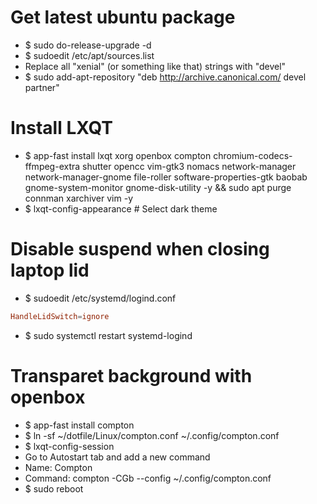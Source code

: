 Get latest ubuntu package
=====
* $ sudo do-release-upgrade -d
* $ sudoedit /etc/apt/sources.list
* Replace all "xenial" (or something like that) strings with "devel"
* $ sudo add-apt-repository "deb http://archive.canonical.com/ devel partner"

Install LXQT
=====
* $ app-fast install lxqt xorg openbox compton chromium-codecs-ffmpeg-extra shutter opencc vim-gtk3 nomacs network-manager network-manager-gnome file-roller software-properties-gtk baobab gnome-system-monitor gnome-disk-utility -y && sudo apt purge connman xarchiver vim -y
* $ lxqt-config-appearance # Select dark theme

Disable suspend when closing laptop lid
=====
* $ sudoedit /etc/systemd/logind.conf
```conf
HandleLidSwitch=ignore
```
* $ sudo systemctl restart systemd-logind

Transparet background with openbox
=====
* $ app-fast install compton
* $ ln -sf ~/dotfile/Linux/compton.conf ~/.config/compton.conf
* $ lxqt-config-session
* Go to Autostart tab and add a new command
* Name: Compton
* Command: compton -CGb --config ~/.config/compton.conf
* $ sudo reboot
